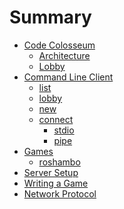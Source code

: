# Summary

- [Code Colosseum](./coco.md)
  - [Architecture](./coco/arch.md)
  - [Lobby](./coco/lobby.md)
- [Command Line Client](./cli.md)
  - [list](./cli/list.md)
  - [lobby](./cli/lobby.md)
  - [new](./cli/new.md)
  - [connect](./cli/connect.md)
    - [stdio](./cli/stdio.md)
    - [pipe](./cli/pipe.md)
- [Games]()
  - [roshambo](./games/roshambo.md)
- [Server Setup]()
- [Writing a Game]()
- [Network Protocol]()
